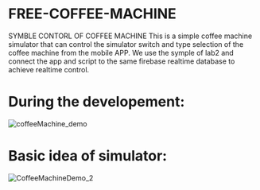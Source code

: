 # FREE-COFFEE-MACHINE
SYMBLE CONTORL OF COFFEE MACHINE
This is a simple coffee machine simulator that can control the simulator switch and type selection of the coffee machine from the mobile APP.
We use the symple of lab2 and connect the app and script to the same firebase realtime database to achieve realtime control.
# During the developement:
![coffeeMachine_demo](https://github.com/SoftwareEngineering-Group2/FREE-COFFEE-MACHINE/assets/71625128/1991555c-ab2b-47b2-b954-66cf86559ff2)
# Basic idea of simulator:
![CoffeeMachineDemo_2](https://github.com/SoftwareEngineering-Group2/FREE-COFFEE-MACHINE/assets/71625128/c2f5d206-b444-4022-821b-01afbbe1ba75)
